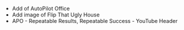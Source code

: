 - Add of AutoPilot Office
- Add image of Flip That Ugly House
- APO - Repeatable Results, Repeatable Success - YouTube Header
